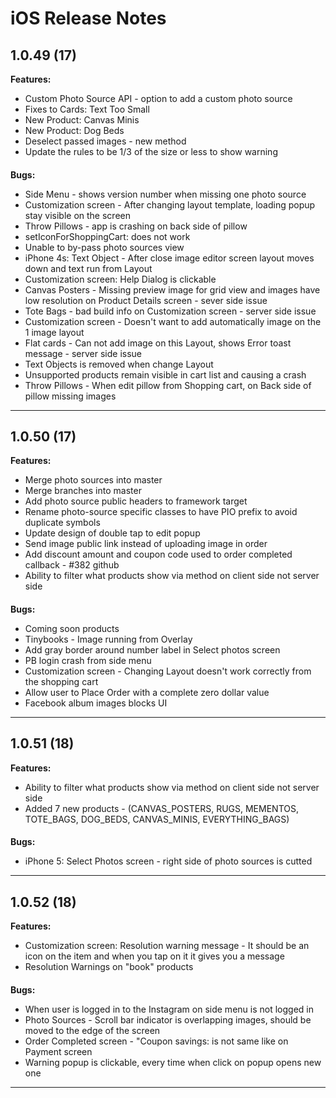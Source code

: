 iOS Release Notes
==================================

**1.0.49 (17)**
---
**Features:**
* Custom Photo Source API - option to add a custom photo source
* Fixes to Cards: Text Too Small
* New Product: Canvas Minis
* New Product: Dog Beds
* Deselect passed images - new method
* Update the rules to be 1/3 of the size or less to show warning

####

**Bugs:** 
* Side Menu - shows version number when missing one photo source
* Customization screen - After changing layout template, loading popup stay visible on the screen
* Throw Pillows - app is crashing on back side of pillow 
* setIconForShoppingCart: does not work
* Unable to by-pass photo sources view
* iPhone 4s: Text Object - After close image editor screen layout moves down and text run from Layout
* Customization screen: Help Dialog is clickable
* Canvas Posters - Missing preview image for grid view and images have low resolution on Product Details screen - sever side issue
* Tote Bags - bad build info on Customization screen - server side issue
* Customization screen - Doesn't want to add automatically image on the 1 image layout
* Flat cards - Can not add image on this Layout, shows Error toast message - server side issue
* Text Objects is removed when change Layout
* Unsupported products remain visible in cart list and causing a crash
* Throw Pillows - When edit pillow from Shopping cart, on Back side of pillow missing images

***

**1.0.50 (17)**
---

**Features:**
* Merge photo sources into master
* Merge branches into master
* Add photo source public headers to framework target 
* Rename photo-source specific classes to have PIO prefix to avoid duplicate symbols
* Update design of double tap to edit popup
* Send image public link instead of uploading image in order
* Add discount amount and coupon code used to order completed callback  - #382 github
* Ability to filter what products show via method on client side not server side

####

**Bugs:** 
* Coming soon products
* Tinybooks - Image running from Overlay
* Add gray border around number label in Select photos screen
* PB login crash from side menu
* Customization screen - Changing Layout doesn't work correctly from the shopping cart
* Allow user to Place Order with a complete zero dollar value
* Facebook album images blocks UI 

***

**1.0.51 (18)**
---

**Features:**
* Ability to filter what products show via method on client side not server side
* Added 7 new products - (CANVAS_POSTERS, RUGS, MEMENTOS, TOTE_BAGS, DOG_BEDS, CANVAS_MINIS, EVERYTHING_BAGS)

####

**Bugs:** 
* iPhone 5: Select Photos screen - right side of photo sources is cutted

***

**1.0.52 (18)**
---

**Features:** 
* Customization screen: Resolution warning message - It should be an icon on the item and when you tap on it it gives you a message
* Resolution Warnings on "book" products

####

**Bugs:** 
* When user is logged in to the Instagram on side menu is not logged in
* Photo Sources - Scroll bar indicator is overlapping images, should be moved to the edge of the screen
* Order Completed screen - "Coupon savings: is not same like on Payment screen
* Warning popup is clickable, every time when click on popup opens new one

***
